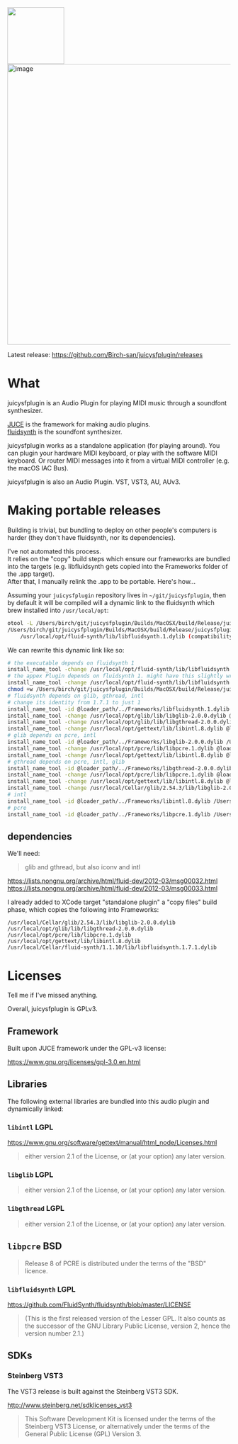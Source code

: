 <img src="https://github.com/Birch-san/juicysfplugin/raw/master/Juicy.png" width="128px">

<img width="634" alt="image" src="https://user-images.githubusercontent.com/6141784/37062123-745e79f2-218d-11e8-8e30-30b3effeca70.png">

Latest release: https://github.com/Birch-san/juicysfplugin/releases

# What

juicysfplugin is an Audio Plugin for playing MIDI music through a soundfont synthesizer.

[JUCE](https://github.com/WeAreROLI/JUCE) is the framework for making audio plugins.  
[fluidsynth](http://www.fluidsynth.org/) is the soundfont synthesizer.

juicysfplugin works as a standalone application (for playing around). You can plugin your hardware MIDI keyboard, or play with the software MIDI keyboard. Or router MIDI messages into it from a virtual MIDI controller (e.g. the macOS IAC Bus).  

juicysfplugin is also an Audio Plugin. VST, VST3, AU, AUv3.

# Making portable releases

Building is trivial, but bundling to deploy on other people's computers is harder (they don't have fluidsynth, nor its dependencies).

I've not automated this process.  
It relies on the "copy" build steps which ensure our frameworks are bundled into the targets (e.g. libfluidsynth gets copied into the Frameworks folder of the .app target).  
After that, I manually relink the .app to be portable. Here's how...

Assuming your `juicysfplugin` repository lives in `~/git/juicysfplugin`, then by default it will be compiled will a dynamic link to the fluidsynth which brew installed into `/usr/local/opt`:

```bash
otool -L /Users/birch/git/juicysfplugin/Builds/MacOSX/build/Release/juicysfplugin.app/Contents/MacOS/juicysfplugin 
/Users/birch/git/juicysfplugin/Builds/MacOSX/build/Release/juicysfplugin.app/Contents/MacOS/juicysfplugin:
	/usr/local/opt/fluid-synth/lib/libfluidsynth.1.dylib (compatibility version 1.0.0, current version 1.7.1)
```

We can rewrite this dynamic link like so:

```bash
# the executable depends on fluidsynth 1
install_name_tool -change /usr/local/opt/fluid-synth/lib/libfluidsynth.1.dylib @executable_path/../Frameworks/libfluidsynth.1.7.1.dylib /Users/birch/git/juicysfplugin/Builds/MacOSX/build/Release/juicysfplugin.app/Contents/MacOS/juicysfplugin
# the appex Plugin depends on fluidsynth 1. might have this slightly wrong.
install_name_tool -change /usr/local/opt/fluid-synth/lib/libfluidsynth.1.dylib @executable_path/../Frameworks/libfluidsynth.1.7.1.dylib /Users/birch/git/juicysfplugin/Builds/MacOSX/build/Release/juicysfplugin.app/Contents/PlugIns/juicysfplugin.appex/Contents/MacOS/juicysfplugin
chmod +w /Users/birch/git/juicysfplugin/Builds/MacOSX/build/Release/juicysfplugin.app/Contents/Frameworks/*
# fluidsynth depends on glib, gthread, intl
# change its identity from 1.7.1 to just 1
install_name_tool -id @loader_path/../Frameworks/libfluidsynth.1.dylib /Users/birch/git/juicysfplugin/Builds/MacOSX/build/Release/juicysfplugin.app/Contents/Frameworks/libfluidsynth.1.7.1.dylib
install_name_tool -change /usr/local/opt/glib/lib/libglib-2.0.0.dylib @loader_path/../Frameworks/libglib-2.0.0.dylib /Users/birch/git/juicysfplugin/Builds/MacOSX/build/Release/juicysfplugin.app/Contents/Frameworks/libfluidsynth.1.7.1.dylib
install_name_tool -change /usr/local/opt/glib/lib/libgthread-2.0.0.dylib @loader_path/../Frameworks/libgthread-2.0.0.dylib /Users/birch/git/juicysfplugin/Builds/MacOSX/build/Release/juicysfplugin.app/Contents/Frameworks/libfluidsynth.1.7.1.dylib
install_name_tool -change /usr/local/opt/gettext/lib/libintl.8.dylib @loader_path/../Frameworks/libintl.8.dylib /Users/birch/git/juicysfplugin/Builds/MacOSX/build/Release/juicysfplugin.app/Contents/Frameworks/libfluidsynth.1.7.1.dylib
# glib depends on pcre, intl
install_name_tool -id @loader_path/../Frameworks/libglib-2.0.0.dylib /Users/birch/git/juicysfplugin/Builds/MacOSX/build/Release/juicysfplugin.app/Contents/Frameworks/libglib-2.0.0.dylib
install_name_tool -change /usr/local/opt/pcre/lib/libpcre.1.dylib @loader_path/../Frameworks/libpcre.1.dylib /Users/birch/git/juicysfplugin/Builds/MacOSX/build/Release/juicysfplugin.app/Contents/Frameworks/libglib-2.0.0.dylib
install_name_tool -change /usr/local/opt/gettext/lib/libintl.8.dylib @loader_path/../Frameworks/libintl.8.dylib /Users/birch/git/juicysfplugin/Builds/MacOSX/build/Release/juicysfplugin.app/Contents/Frameworks/libglib-2.0.0.dylib
# gthread depends on pcre, intl, glib
install_name_tool -id @loader_path/../Frameworks/libgthread-2.0.0.dylib /Users/birch/git/juicysfplugin/Builds/MacOSX/build/Release/juicysfplugin.app/Contents/Frameworks/libgthread-2.0.0.dylib
install_name_tool -change /usr/local/opt/pcre/lib/libpcre.1.dylib @loader_path/../Frameworks/libpcre.1.dylib /Users/birch/git/juicysfplugin/Builds/MacOSX/build/Release/juicysfplugin.app/Contents/Frameworks/libgthread-2.0.0.dylib
install_name_tool -change /usr/local/opt/gettext/lib/libintl.8.dylib @loader_path/../Frameworks/libintl.8.dylib /Users/birch/git/juicysfplugin/Builds/MacOSX/build/Release/juicysfplugin.app/Contents/Frameworks/libgthread-2.0.0.dylib
install_name_tool -change /usr/local/Cellar/glib/2.54.3/lib/libglib-2.0.0.dylib @loader_path/../Frameworks/libglib-2.0.0.dylib /Users/birch/git/juicysfplugin/Builds/MacOSX/build/Release/juicysfplugin.app/Contents/Frameworks/libgthread-2.0.0.dylib
# intl
install_name_tool -id @loader_path/../Frameworks/libintl.8.dylib /Users/birch/git/juicysfplugin/Builds/MacOSX/build/Release/juicysfplugin.app/Contents/Frameworks/libintl.8.dylib
# pcre
install_name_tool -id @loader_path/../Frameworks/libpcre.1.dylib /Users/birch/git/juicysfplugin/Builds/MacOSX/build/Release/juicysfplugin.app/Contents/Frameworks/libpcre.1.dylib
```


## dependencies

We'll need:

> glib and gthread, but also iconv and intl

https://lists.nongnu.org/archive/html/fluid-dev/2012-03/msg00032.html  
https://lists.nongnu.org/archive/html/fluid-dev/2012-03/msg00033.html

I already added to XCode target "standalone plugin" a "copy files" build phase, which copies the following into Frameworks:

```
/usr/local/Cellar/glib/2.54.3/lib/libglib-2.0.0.dylib
/usr/local/opt/glib/lib/libgthread-2.0.0.dylib
/usr/local/opt/pcre/lib/libpcre.1.dylib
/usr/local/opt/gettext/lib/libintl.8.dylib
/usr/local/Cellar/fluid-synth/1.1.10/lib/libfluidsynth.1.7.1.dylib
```

# Licenses

Tell me if I've missed anything.

Overall, juicysfplugin is GPLv3.

## Framework

Built upon JUCE framework under the GPL-v3 license:

https://www.gnu.org/licenses/gpl-3.0.en.html

## Libraries

The following external libraries are bundled into this audio plugin and dynamically linked:

### `libintl` LGPL

https://www.gnu.org/software/gettext/manual/html_node/Licenses.html

> either version 2.1 of the License, or (at your option) any later version.

### `libglib` LGPL

> either version 2.1 of the License, or (at your option) any later version.

### `libgthread` LGPL

> either version 2.1 of the License, or (at your option) any later version.

## `libpcre` BSD

> Release 8 of PCRE is distributed under the terms of the "BSD" licence.

### `libfluidsynth` LGPL

https://github.com/FluidSynth/fluidsynth/blob/master/LICENSE

> (This is the first released version of the Lesser GPL.  It also counts as the successor of the GNU Library Public License, version 2, hence the version number 2.1.)

## SDKs

### Steinberg VST3

The VST3 release is built against the Steinberg VST3 SDK.

http://www.steinberg.net/sdklicenses_vst3

> This Software Development Kit is licensed under the terms of the Steinberg VST3 License,
or alternatively under the terms of the General Public License (GPL) Version 3.